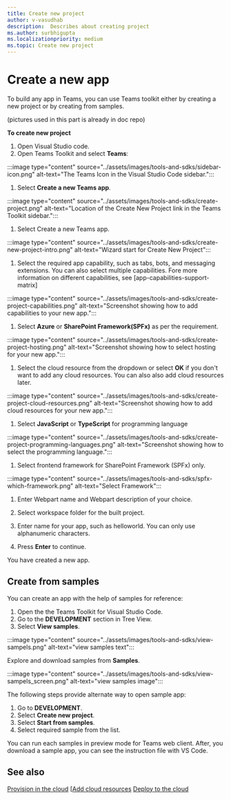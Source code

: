```yaml
---
title: Create new project
author: v-vasudhab
description:  Describes about creating project
ms.author: surbhigupta
ms.localizationpriority: medium
ms.topic: Create new project
---
```


# Create a new app

To build any app in Teams, you can use Teams toolkit either by creating a new project or by creating from samples.

(pictures used in this part is already in doc repo)

**To create new project**

1. Open Visual Studio code.
1. Open Teams Toolkit and select **Teams**:

:::image type="content" source="../assets/images/tools-and-sdks/sidebar-icon.png" alt-text="The Teams Icon in the Visual Studio Code sidebar.":::

1. Select **Create a new Teams app**.

:::image type="content" source="../assets/images/tools-and-sdks/create-project.png" alt-text="Location of the Create New Project link in the Teams Toolkit sidebar.":::

1. Select Create a new Teams app.

:::image type="content" source="../assets/images/tools-and-sdks/create-new-project-intro.png" alt-text="Wizard start for Create New Project":::

1. Select the required app capability, such as tabs, bots, and messaging extensions. You can also select multiple capabilities. Fore more information on different capabilities, see [app-capabilities-support-matrix]

:::image type="content" source="../assets/images/tools-and-sdks/create-project-capabilities.png" alt-text="Screenshot showing how to add capabilities to your new app.":::

1. Select **Azure** or **SharePoint Framework(SPFx)** as per the requirement.

:::image type="content" source="../assets/images/tools-and-sdks/create-project-hosting.png" alt-text="Screenshot showing how to select hosting for your new app.":::

1. Select the cloud resource from the dropdown or select **OK** if you don't want to add any cloud resources. You can also also add cloud resources later.

:::image type="content" source="../assets/images/tools-and-sdks/create-project-cloud-resources.png" alt-text="Screenshot showing how to add cloud resources for your new app.":::

1. Select **JavaScript** or **TypeScript** for programming language

:::image type="content" source="../assets/images/tools-and-sdks/create-project-programming-languages.png" alt-text="Screenshot showing how to select the programming language.":::

1. Select frontend framework for SharePoint Framework (SPFx) only.

:::image type="content" source="../assets/images/tools-and-sdks/spfx-which-framework.png" alt-text="Select Framework":::

1. Enter Webpart name and Webpart description of your choice.

1. Select workspace folder for the built project.
1. Enter name for your app, such as helloworld. You can only use alphanumeric characters.
1. Press **Enter** to continue.

You have created a new app.

## Create from samples

You can create an app with the help of samples for reference:

1. Open the the Teams Toolkit for Visual Studio Code.
1. Go to the **DEVELOPMENT** section in Tree View.
1. Select **View samples**. 

:::image type="content" source="../assets/images/tools-and-sdks/view-sampels.png" alt-text="view samples text":::

Explore and download samples from **Samples**.

:::image type="content" source="../assets/images/tools-and-sdks/view-sampels_screen.png" alt-text="view samples image":::

The following steps provide alternate way to open sample app:

1. Go to **DEVELOPMENT**.
1. Select **Create new project**.
1. Select **Start from samples**.
1. Select required sample from the list.

You can run each samples in preview mode for Teams web client. After, you download a sample app, you can see the instruction file with VS Code.

## See also

[Provision in the cloud](provision-in-the-cloud.md)
[[Add cloud resources](add-cloud-resources.md)
[Deploy to the cloud](deploy-to-the-cloud.md)